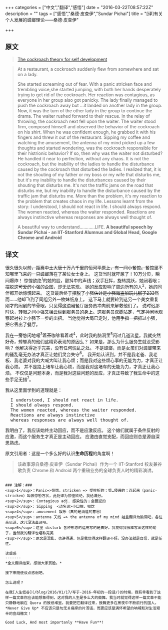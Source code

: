 +++
categories = ["中文","翻译","感悟"]
date = "2016-03-22T08:57:22Z"
description = ""
tags = ["感悟","桑德·皮查伊","Sundar Pichai"]
title = "[译]有关个人发展的蟑螂理论——桑德·皮查伊"

+++

原文
----
> [The cockroach theory for self development](https://www.quora.com/What-should-Indians-learn-from-Sundar-Pichai/answer/Shreyas-Vasant-Joshi?srid=3Eg3&share=9352f832)


> At a restaurant, a cockroach suddenly flew from somewhere and sat on a lady.
>
> She started screaming out of fear.
  With a panic stricken face and trembling voice,she started jumping, with both her hands desperately trying to get rid of the cockroach.
  Her reaction was contagious, as everyone in her group also got panicky.
  The lady finally managed to push the cockroach away but ...it landed on another lady in the group.
  Now, it was the turn of the other lady in the group to continue the drama.
  The waiter rushed forward to their rescue.
  In the relay of throwing, the cockroach next fell upon the waiter.
  The waiter stood firm, composed himself and observed the behavior of the cockroach on his shirt.
  When he was confident enough, he grabbed it with his fingers and threw it out of the restaurant.
  Sipping my coffee and watching the amusement, the antenna of my mind picked up a few thoughts and started wondering, was the cockroach 
  responsible for their histrionic behavior?
  If so, then why was the waiter not disturbed?
  He handled it near to perfection, without any chaos.
  It is not the cockroach, but the inability of the ladies to handle the disturbance caused by the cockroach that disturbed the ladies.
  I realized that, it is not the shouting of my father or my boss or my wife that disturbs me, but it's my inability to handle the disturbances caused by their shouting that disturbs me.
  It's not the traffic jams on the road that disturbs me, but my inability to handle the disturbance caused by the traffic jam that disturbs me.
  More than the problem, it's my reaction to the problem that creates chaos in my life.
  Lessons learnt from the story:
  I understood, I should not react in life.
  I should always respond.
  The women reacted, whereas the waiter responded.
> Reactions are always instinctive whereas responses are always well thought of.
> 
> A beautiful way to understand............LIFE.
> **A beautiful speech by Sundar Pichai - an IIT-Stanford Alumnus and Global Head, Google Chrome and Android**

译文
-----
~~很久很久以前，距离中土大唐十万八千里的恒河平原上，有一间小餐馆。~~餐馆里不知哪里飞来的一只蟑螂落在了某位女士身上。
这货当时就吓尿了！10万分贝，瞬间爆炸！
惊惶欲绝<sup>1</sup>的她的脸，颤抖中的声线；双手狂挥，旋转跳跃，她闭着眼；摆脱这~~可爱的~~小强的企图，却无法实现。
她的反应影响了周边所有的人<sup>2</sup>，她的同伴都开始惊慌起来。
这货最后终于摆脱了小强~~估计是小强海盗船玩儿腻了233~~然而……他却飞到了同组另外一枚妹纸身上。
这下马上就要轮到这另一个美女重复刚才的闹剧的节骨眼，只见得这边厢餐厅服务员冲向前来解救他们了。
说时迟那时快，转眼之间小强又梯云纵到服务员的身上。这服务员双脚站定，气定神闲地观察起衬衫上小强下一步的出招。
当他觉得大局已定时，他用手指一把抓过小强，把它丢出了餐厅。

我在一旁悠闲地嘬<sup>3</sup>着~~茶~~咖啡看着戏<sup>4</sup>，此时我的脑洞里<sup>5</sup>闪过几道流星。我就突然好奇，蟑螂真的他们这精彩表现的原因么？
如果是，那么为什么服务生就没受影响？
他解决得近乎完美，没有任何慌乱之处。
不是蟑螂，而是女孩们对蟑螂带来的骚乱毫无办法才真正让她们灵台失守<sup>6</sup>。
我开始认识到，并不是我老爸、我老板、我老婆对我的大喊大叫让我心烦；而是我对这些烦心事的无能为力，才真正让我心烦。
并不是路上堵车让我心烦，而是我对这堵车的无能为力，才真正让我心烦。
不仅仅是问题本身，而是我对这些问题的反应，才真正导致了我生命中的这些手足无措<sup>7</sup>。

我从这里面学到的道理就是：
<pre>
  I understood, I should not react in life.
  I should always respond.
  The women reacted, whereas the waiter responded.
  Reactions are always instinctive 
  whereas responses are always well thought of.
</pre>
我明白了，我应该始终主动回应，而不是应激反应。
这个娘们就属于条件反射的应激，而这个服务生才真正是主动回应。
应激由直觉支配，而回应则总是源自深思熟虑。

原文引用者：这是一个多么好的认识**生命历程**的角度啊！
> 该故事源自桑德·皮查伊（Sundar Pichai）作为一个 IIT-Stanford 校友兼谷歌负责 Chrome 和 Android 两个重磅业务的全球负责人时的精彩演讲。
~~~

### 注解：###
<sup>1</sup>：Panic=>惊慌，stricken => 受挫折的；受…侵袭的；连起来（panic-stricken）叫做惊恐万状，此处译为惊惶欲绝，我给满分。
<sup>2</sup>: Contagious adj. 感染性的；会蔓延的
<sup>3</sup>: Sipping  <动名词>小口抿，啜饮
<sup>4</sup>: amusement 娱乐（真的是消遣的意思）
<sup>5</sup>：antenna 天线 => the antenna of my mind 姑且翻译为脑洞吧，各位亲见谅，这儿没法直译吧。
<sup>6</sup>：这里 disturb 各种形态的运用写的是真好。我觉得我很难写出这样的句子，当然我的翻译也堪称完美
<sup>7</sup>：原文是混乱，也讲得通，但是我觉得这样翻译不好。没办法就是自信，就是任性。

读后感
-------
*全文翻译结束，感谢大家赏脸。*

接下来随便谈点感谢吧。

怎么说呢？

在我[人生低谷](/blog/2016/01/17/写于-2016-年初的一段话/)的时候，我有幸看到了这样一篇文章你应该能想象得到，这对我的人生是多么大的鼓舞。我当时就觉得这样一篇文章不能只静静地躺在 Quora 的故纸堆里。我要把它翻译过来，鼓舞更多在黑夜中不断前行的国人。
*Never Give Up* 不应该只是句无关痛痒的片汤话，而更应该是满怀希望的呐喊和对生活艰辛的宣战檄文！

Good Luck, And most importanly **Have Fun**!